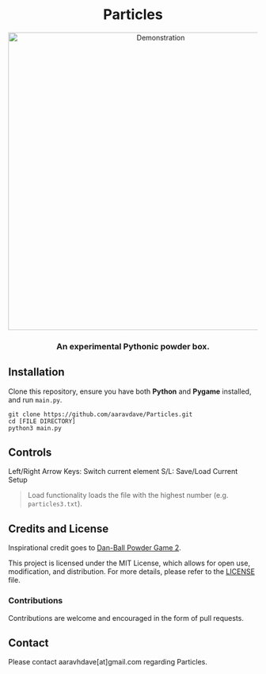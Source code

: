 <div align="center">
  <h1>Particles</h1>
  <img src="demo.gif" alt="Demonstration" width="600px">
  <h3>An experimental Pythonic powder box.</p>
</div>

## Installation

Clone this repository, ensure you have both <strong>Python</strong> and <strong>Pygame</strong> installed, and run `main.py`.
```commandline
git clone https://github.com/aaravdave/Particles.git
cd [FILE DIRECTORY]
python3 main.py
```

## Controls
Left/Right Arrow Keys: Switch current element
S/L: Save/Load Current Setup
> Load functionality loads the file with the highest number (e.g. `particles3.txt`).

## Credits and License
Inspirational credit goes to [Dan-Ball Powder Game 2](https://dan-ball.jp/en/javagame/dust2/).

This project is licensed under the MIT License, which allows for open use, modification, and distribution. For more details, please refer to the [LICENSE](LICENSE) file.

### Contributions
Contributions are welcome and encouraged in the form of pull requests.

## Contact

Please contact aaravhdave[at]gmail.com regarding Particles.
